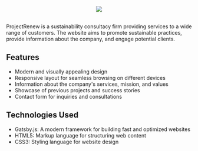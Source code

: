 <div align="center">
  <img src="https://i.imgur.com/Kba9Dzw.png">
</div>
<br>

ProjectRenew is a sustainability consultacy firm providing services to a wide range of customers. The website aims to promote sustainable practices, provide information about the company, and engage potential clients.

## Features

-   Modern and visually appealing design
-   Responsive layout for seamless browsing on different devices
-   Information about the company's services, mission, and values
-   Showcase of previous projects and success stories
-   Contact form for inquiries and consultations

## Technologies Used

-   Gatsby.js: A modern framework for building fast and optimized websites
-   HTML5: Markup language for structuring web content
-   CSS3: Styling language for website design
